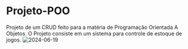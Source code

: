 ﻿# Projeto-POO

Projeto de um CRUD feito para a matéria de Programação Orientada A Objetos.
O Projeto consiste em um sistema para controle de estoque de jogos.
![2024-06-19](https://github.com/pedrorgc/Projeto-POO/assets/131400245/4ee5de44-2384-4b9e-b930-af8a0038f70e)
